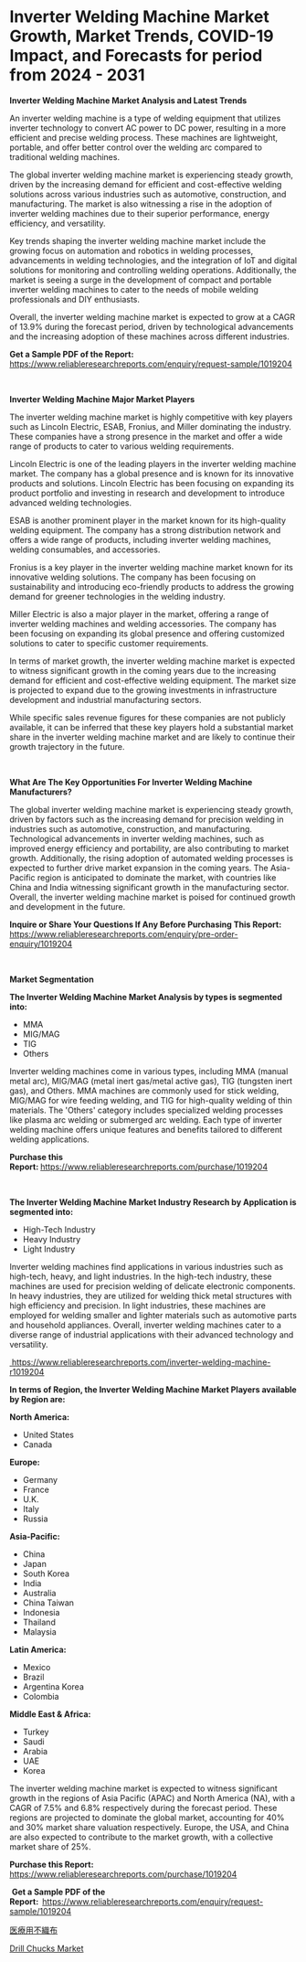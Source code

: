 <p><h1>Inverter Welding Machine Market Growth, Market Trends, COVID-19 Impact, and Forecasts for period from 2024 - 2031</h1></p><p><strong>Inverter Welding Machine Market Analysis and Latest Trends</strong></p>
<p><p>An inverter welding machine is a type of welding equipment that utilizes inverter technology to convert AC power to DC power, resulting in a more efficient and precise welding process. These machines are lightweight, portable, and offer better control over the welding arc compared to traditional welding machines.</p><p>The global inverter welding machine market is experiencing steady growth, driven by the increasing demand for efficient and cost-effective welding solutions across various industries such as automotive, construction, and manufacturing. The market is also witnessing a rise in the adoption of inverter welding machines due to their superior performance, energy efficiency, and versatility.</p><p>Key trends shaping the inverter welding machine market include the growing focus on automation and robotics in welding processes, advancements in welding technologies, and the integration of IoT and digital solutions for monitoring and controlling welding operations. Additionally, the market is seeing a surge in the development of compact and portable inverter welding machines to cater to the needs of mobile welding professionals and DIY enthusiasts.</p><p>Overall, the inverter welding machine market is expected to grow at a CAGR of 13.9% during the forecast period, driven by technological advancements and the increasing adoption of these machines across different industries.</p></p>
<p><strong>Get a Sample PDF of the Report:&nbsp;</strong> <a href="https://www.reliableresearchreports.com/enquiry/request-sample/1019204">https://www.reliableresearchreports.com/enquiry/request-sample/1019204</a></p>
<p>&nbsp;</p>
<p><strong>Inverter Welding Machine Major Market Players</strong></p>
<p><p>The inverter welding machine market is highly competitive with key players such as Lincoln Electric, ESAB, Fronius, and Miller dominating the industry. These companies have a strong presence in the market and offer a wide range of products to cater to various welding requirements.</p><p>Lincoln Electric is one of the leading players in the inverter welding machine market. The company has a global presence and is known for its innovative products and solutions. Lincoln Electric has been focusing on expanding its product portfolio and investing in research and development to introduce advanced welding technologies.</p><p>ESAB is another prominent player in the market known for its high-quality welding equipment. The company has a strong distribution network and offers a wide range of products, including inverter welding machines, welding consumables, and accessories.</p><p>Fronius is a key player in the inverter welding machine market known for its innovative welding solutions. The company has been focusing on sustainability and introducing eco-friendly products to address the growing demand for greener technologies in the welding industry.</p><p>Miller Electric is also a major player in the market, offering a range of inverter welding machines and welding accessories. The company has been focusing on expanding its global presence and offering customized solutions to cater to specific customer requirements.</p><p>In terms of market growth, the inverter welding machine market is expected to witness significant growth in the coming years due to the increasing demand for efficient and cost-effective welding equipment. The market size is projected to expand due to the growing investments in infrastructure development and industrial manufacturing sectors.</p><p>While specific sales revenue figures for these companies are not publicly available, it can be inferred that these key players hold a substantial market share in the inverter welding machine market and are likely to continue their growth trajectory in the future.</p></p>
<p>&nbsp;</p>
<p><strong>What Are The Key Opportunities For Inverter Welding Machine Manufacturers?</strong></p>
<p><p>The global inverter welding machine market is experiencing steady growth, driven by factors such as the increasing demand for precision welding in industries such as automotive, construction, and manufacturing. Technological advancements in inverter welding machines, such as improved energy efficiency and portability, are also contributing to market growth. Additionally, the rising adoption of automated welding processes is expected to further drive market expansion in the coming years. The Asia-Pacific region is anticipated to dominate the market, with countries like China and India witnessing significant growth in the manufacturing sector. Overall, the inverter welding machine market is poised for continued growth and development in the future.</p></p>
<p><strong>Inquire or Share Your Questions If Any Before Purchasing This Report:</strong> <a href="https://www.reliableresearchreports.com/enquiry/pre-order-enquiry/1019204">https://www.reliableresearchreports.com/enquiry/pre-order-enquiry/1019204</a></p>
<p>&nbsp;</p>
<p><strong>Market Segmentation</strong></p>
<p><strong>The Inverter Welding Machine Market Analysis by types is segmented into:</strong></p>
<p><ul><li>MMA</li><li>MIG/MAG</li><li>TIG</li><li>Others</li></ul></p>
<p><p>Inverter welding machines come in various types, including MMA (manual metal arc), MIG/MAG (metal inert gas/metal active gas), TIG (tungsten inert gas), and Others. MMA machines are commonly used for stick welding, MIG/MAG for wire feeding welding, and TIG for high-quality welding of thin materials. The 'Others' category includes specialized welding processes like plasma arc welding or submerged arc welding. Each type of inverter welding machine offers unique features and benefits tailored to different welding applications.</p></p>
<p><strong>Purchase this Report:&nbsp;</strong><a href="https://www.reliableresearchreports.com/purchase/1019204">https://www.reliableresearchreports.com/purchase/1019204</a></p>
<p>&nbsp;</p>
<p><strong>The Inverter Welding Machine Market Industry Research by Application is segmented into:</strong></p>
<p><ul><li>High-Tech Industry</li><li>Heavy Industry</li><li>Light Industry</li></ul></p>
<p><p>Inverter welding machines find applications in various industries such as high-tech, heavy, and light industries. In the high-tech industry, these machines are used for precision welding of delicate electronic components. In heavy industries, they are utilized for welding thick metal structures with high efficiency and precision. In light industries, these machines are employed for welding smaller and lighter materials such as automotive parts and household appliances. Overall, inverter welding machines cater to a diverse range of industrial applications with their advanced technology and versatility.</p></p>
<p><a href="https://www.reliableresearchreports.com/inverter-welding-machine-r1019204">&nbsp;https://www.reliableresearchreports.com/inverter-welding-machine-r1019204</a></p>
<p><strong>In terms of Region, the Inverter Welding Machine Market Players available by Region are:</strong></p>
<p>
    <p> <strong> North America: </strong>
        <ul>
            <li>United States</li>
            <li>Canada</li>
        </ul>
        </p> 
    <p> <strong> Europe: </strong>
        <ul>
            <li>Germany</li>
            <li>France</li>
            <li>U.K.</li>
            <li>Italy</li>
            <li>Russia</li>
        </ul>
        </p> 
    <p> <strong> Asia-Pacific: </strong>
        <ul>
            <li>China</li>
            <li>Japan</li>
            <li>South Korea</li>
            <li>India</li>
            <li>Australia</li>
            <li>China Taiwan</li>
            <li>Indonesia</li>
            <li>Thailand</li>
            <li>Malaysia</li>
        </ul>
        </p> 
    <p> <strong> Latin America: </strong>
        <ul>
            <li>Mexico</li>
            <li>Brazil</li>
            <li>Argentina Korea</li>
            <li>Colombia</li>
        </ul>
        </p> 
    <p> <strong> Middle East & Africa: </strong>
        <ul>
            <li>Turkey</li>
            <li>Saudi</li>
            <li>Arabia</li>
            <li>UAE</li>
            <li>Korea</li>
        </ul>
    </p>
    </p>
<p><p>The inverter welding machine market is expected to witness significant growth in the regions of Asia Pacific (APAC) and North America (NA), with a CAGR of 7.5% and 6.8% respectively during the forecast period. These regions are projected to dominate the global market, accounting for 40% and 30% market share valuation respectively. Europe, the USA, and China are also expected to contribute to the market growth, with a collective market share of 25%.</p></p>
<p><strong>Purchase this Report: </strong><a href="https://www.reliableresearchreports.com/purchase/1019204">https://www.reliableresearchreports.com/purchase/1019204</a></p>
<p>&nbsp;<strong>Get a Sample PDF of the Report:&nbsp;&nbsp;</strong><a href="https://www.reliableresearchreports.com/enquiry/request-sample/1019204">https://www.reliableresearchreports.com/enquiry/request-sample/1019204</a></p>
<p><strong></strong></p>
<p><p><a href="https://github.com/wkuactfdzwizk06/Market-Research-Report-List-1/blob/main/657312429023.md">医療用不織布</a></p><p><a href="https://github.com/ChiragRp1/Market-Research-Report-List-4/blob/main/drill-chucks-market.md">Drill Chucks Market</a></p></p>